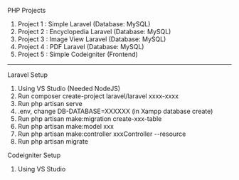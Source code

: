 
PHP Projects
1. Project 1 : Simple Laravel (Database: MySQL)
2. Project 2 : Encyclopedia Laravel (Database: MySQL)
3. Project 3 : Image View Laravel (Database: MySQL)
4. Project 4 : PDF Laravel (Database: MySQL)
5. Project 5 : Simple Codeigniter (Frontend)

---------------------------------------------------------
Laravel Setup
1. Using VS Studio (Needed NodeJS)
2. Run composer create-project laravel/laravel xxxx-xxxx
3. Run php artisan serve
4. .env, change DB-DATABASE=XXXXXX (in Xampp database create)
5. Run php artisan make:migration create-xxx-table
6. Run php artisan make:model xxx
7. Run php artisan make:controller xxxController --resource
8. Run php artisan migrate

Codeigniter Setup
1. Using VS Studio
